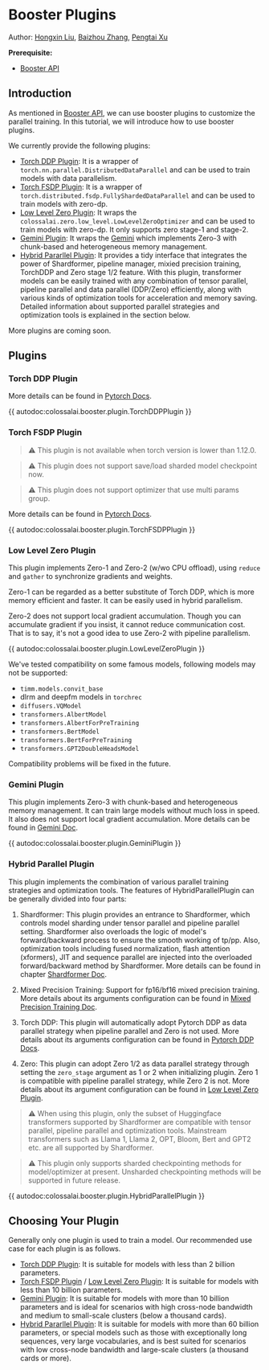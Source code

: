 # Booster Plugins

Author: [Hongxin Liu](https://github.com/ver217), [Baizhou Zhang](https://github.com/Fridge003), [Pengtai Xu](https://github.com/ppt0011)

**Prerequisite:**
- [Booster API](./booster_api.md)

## Introduction

As mentioned in [Booster API](./booster_api.md), we can use booster plugins to customize the parallel training. In this tutorial, we will introduce how to use booster plugins.

We currently provide the following plugins:

- [Torch DDP Plugin](#torch-ddp-plugin): It is a wrapper of `torch.nn.parallel.DistributedDataParallel` and can be used to train models with data parallelism.
- [Torch FSDP Plugin](#torch-fsdp-plugin): It is a wrapper of `torch.distributed.fsdp.FullyShardedDataParallel` and can be used to train models with zero-dp.
- [Low Level Zero Plugin](#low-level-zero-plugin): It wraps the `colossalai.zero.low_level.LowLevelZeroOptimizer` and can be used to train models with zero-dp. It only supports zero stage-1 and stage-2.
- [Gemini Plugin](#gemini-plugin): It wraps the [Gemini](../features/zero_with_chunk.md) which implements Zero-3 with chunk-based and heterogeneous memory management.
- [Hybrid Pararllel Plugin](#hybrid-parallel-plugin): It provides a tidy interface that integrates the power of Shardformer, pipeline manager, mixied precision training, TorchDDP and Zero stage 1/2 feature.  With this plugin, transformer models can be easily trained with any combination of tensor parallel, pipeline parallel and data parallel (DDP/Zero) efficiently, along with various kinds of optimization tools for acceleration and memory saving. Detailed information about supported parallel strategies and optimization tools is explained in the section below.

More plugins are coming soon.

## Plugins

### Torch DDP Plugin

More details can be found in [Pytorch Docs](https://pytorch.org/docs/main/generated/torch.nn.parallel.DistributedDataParallel.html#torch.nn.parallel.DistributedDataParallel).

{{ autodoc:colossalai.booster.plugin.TorchDDPPlugin }}

### Torch FSDP Plugin

> ⚠ This plugin is not available when torch version is lower than 1.12.0.

> ⚠ This plugin does not support save/load sharded model checkpoint now.

> ⚠ This plugin does not support optimizer that use multi params group.

More details can be found in [Pytorch Docs](https://pytorch.org/docs/main/fsdp.html).

{{ autodoc:colossalai.booster.plugin.TorchFSDPPlugin }}

### Low Level Zero Plugin

This plugin implements Zero-1 and Zero-2 (w/wo CPU offload), using `reduce` and `gather` to synchronize gradients and weights.

Zero-1 can be regarded as a better substitute of Torch DDP, which is more memory efficient and faster. It can be easily used in hybrid parallelism.

Zero-2 does not support local gradient accumulation. Though you can accumulate gradient if you insist, it cannot reduce communication cost. That is to say, it's not a good idea to use Zero-2 with pipeline parallelism.

{{ autodoc:colossalai.booster.plugin.LowLevelZeroPlugin }}

We've tested compatibility on some famous models, following models may not be supported:

- `timm.models.convit_base`
- dlrm and deepfm models in `torchrec`
- `diffusers.VQModel`
- `transformers.AlbertModel`
- `transformers.AlbertForPreTraining`
- `transformers.BertModel`
- `transformers.BertForPreTraining`
- `transformers.GPT2DoubleHeadsModel`

Compatibility problems will be fixed in the future.

### Gemini Plugin

This plugin implements Zero-3 with chunk-based and heterogeneous memory management. It can train large models without much loss in speed. It also does not support local gradient accumulation. More details can be found in [Gemini Doc](../features/zero_with_chunk.md).

{{ autodoc:colossalai.booster.plugin.GeminiPlugin }}


### Hybrid Parallel Plugin

This plugin implements the combination of various parallel training strategies and optimization tools. The features of HybridParallelPlugin can be generally divided into four parts:

1. Shardformer: This plugin provides an entrance to Shardformer, which controls model sharding under tensor parallel and pipeline parallel setting. Shardformer also overloads the logic of model's forward/backward process to ensure the smooth working of tp/pp. Also, optimization tools including fused normalization, flash attention (xformers), JIT and sequence parallel are injected into the overloaded forward/backward method by Shardformer. More details can be found in chapter [Shardformer Doc](../features/shardformer.md).

2. Mixed Precision Training: Support for fp16/bf16 mixed precision training. More details about its arguments configuration can be found in [Mixed Precision Training Doc](../features/mixed_precision_training_with_booster.md).

3. Torch DDP: This plugin will automatically adopt Pytorch DDP as data parallel strategy when pipeline parallel and Zero is not used. More details about its arguments configuration can be found in [Pytorch DDP Docs](https://pytorch.org/docs/main/generated/torch.nn.parallel.DistributedDataParallel.html#torch.nn.parallel.DistributedDataParallel).

4. Zero: This plugin can adopt Zero 1/2 as data parallel strategy through setting the `zero_stage` argument as 1 or 2 when initializing plugin. Zero 1 is compatible with pipeline parallel strategy, while Zero 2 is not. More details about its argument configuration can be found in [Low Level Zero Plugin](#low-level-zero-plugin).

> ⚠ When using this plugin, only the subset of Huggingface transformers supported by Shardformer are compatible with tensor parallel, pipeline parallel and optimization tools. Mainstream transformers such as Llama 1, Llama 2, OPT, Bloom, Bert and GPT2 etc. are all supported by Shardformer.

> ⚠ This plugin only supports sharded checkpointing methods for model/optimizer at present. Unsharded checkpointing methods will be supported in future release.

{{ autodoc:colossalai.booster.plugin.HybridParallelPlugin }}

## Choosing Your Plugin

Generally only one plugin is used to train a model. Our recommended use case for each plugin is as follows.

- [Torch DDP Plugin](#torch-ddp-plugin): It is suitable for models with less than 2 billion parameters.
- [Torch FSDP Plugin](#torch-fsdp-plugin) / [Low Level Zero Plugin](#low-level-zero-plugin): It is suitable for models with less than 10 billion parameters.
- [Gemini Plugin](#gemini-plugin): It is suitable for models with more than 10 billion parameters and is ideal for scenarios with high cross-node bandwidth and medium to small-scale clusters (below a thousand cards).
- [Hybrid Pararllel Plugin](#hybrid-parallel-plugin): It is suitable for models with more than 60 billion parameters, or special models such as those with exceptionally long sequences, very large vocabularies, and is best suited for scenarios with low cross-node bandwidth and large-scale clusters (a thousand cards or more).

<!-- doc-test-command: echo  -->
